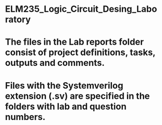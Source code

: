 # ELM235_Logic_Circuit_Desing_Laboratory

# The files in the Lab reports folder consist of project definitions, tasks, outputs and comments.
# Files with the Systemverilog extension (.sv) are specified in the folders with lab and question numbers.
